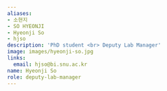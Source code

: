 ```yaml
---
aliases:
- 소현지
- SO HYEONJI
- Hyeonji So
- hjso
description: 'PhD student <br> Deputy Lab Manager'
image: images/hyeonji-so.jpg
links:
  email: hjso@bi.snu.ac.kr
name: Hyeonji So
role: deputy-lab-manager
---
```

